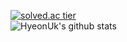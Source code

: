 
<!---
- 👋 Hi, I’m @Hyeon-Uk
- 👀 I’m interested in ...
- 🌱 I’m currently learning ...
- 💞️ I’m looking to collaborate on ...
- 📫 How to reach me ...
Hyeon-Uk/Hyeon-Uk is a ✨ special ✨ repository because its `README.md` (this file) appears on your GitHub profile.
You can click the Preview link to take a look at your changes.
--->
[![solved.ac tier](http://mazassumnida.wtf/api/generate_badge?boj=rlagusdnr120)](https://solved.ac/rlagusdnr120)    
![HyeonUk's github stats](https://github-readme-stats.vercel.app/api?username=Hyeon-Uk&show_icons=true)
